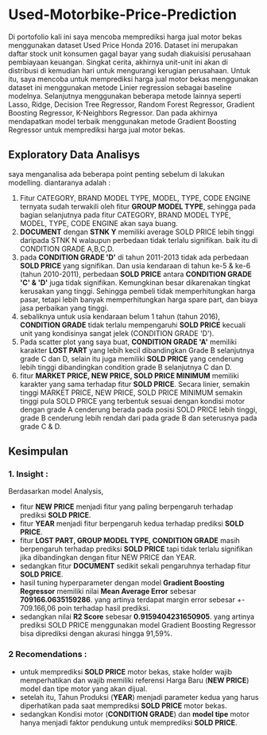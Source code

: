 # Used-Motorbike-Price-Prediction
Di portofolio kali ini saya mencoba memprediksi harga jual motor bekas menggunakan dataset Used Price Honda 2016. Dataset ini merupakan daftar stock unit konsumen gagal bayar yang sudah diakuisisi perusahaan pembiayaan keuangan. Singkat cerita, akhirnya unit-unit ini akan di distribusi di kemudian hari untuk mengurangi kerugian perusahaan.
Untuk itu, saya mencoba untuk memprediksi harga jual motor bekas menggunakan dataset ini menggunakan metode Linier regression sebagai baseline modelnya. Selanjutnya menggunakan beberapa metode lainnya seperti Lasso, Ridge, Decision Tree Regressor, Random Forest Regressor, Gradient Boosting Regressor, K-Neighbors Regressor. Dan pada akhirnya mendapatkan model terbaik menggunakan metode Gradient Boosting Regressor untuk memprediksi harga jual motor bekas.

## **Exploratory Data Analisys**
saya menganalisa ada beberapa point penting sebelum di lakukan modelling. diantaranya adalah :
1. Fitur CATEGORY, BRAND MODEL TYPE, MODEL, TYPE, CODE ENGINE ternyata sudah terwakili oleh fitur **GROUP MODEL TYPE**, sehingga pada bagian selanjutnya pada fitur CATEGORY, BRAND MODEL TYPE, MODEL, TYPE, CODE ENGINE akan saya buang.
2. **DOCUMENT** dengan **STNK Y** memiliki average SOLD PRICE lebih tinggi daripada STNK N walaupun perbedaan tidak terlalu signifikan. baik itu di CONDITION GRADE A,B,C,D.
3. pada **CONDITION GRADE 'D'** di tahun 2011-2013 tidak ada perbedaan **SOLD PRICE** yang signifikan. Dan usia kendaraan di tahun ke-5 & ke-6 (tahun 2010-2011), perbedaan **SOLD PRICE** antara **CONDITION GRADE 'C' & 'D'** juga tidak signifikan. Kemungkinan besar dikarenakan tingkat kerusakan yang tinggi. Sehingga pembeli tidak memperhitungkan harga pasar, tetapi lebih banyak memperhitungkan harga spare part, dan biaya jasa perbaikan yang tinggi.
4. sebaliknya untuk usia kendaraan belum 1 tahun (tahun 2016), **CONDITION GRADE** tidak terlalu mempengaruhi **SOLD PRICE** kecuali unit yang kondisinya sangat jelek (CONDITION GRADE 'D').
5. Pada scatter plot yang saya buat, **CONDITION GRADE 'A'** memiliki karakter **LOST PART** yang lebih kecil dibandingkan Grade B selanjutnya grade C dan D, selain itu juga memiliki **SOLD PRICE** yang cenderung lebih tinggi dibandingkan condition grade B selanjutnya C dan D.
6. fitur **MARKET PRICE, NEW PRICE, SOLD PRICE MINIMUM** memiliki karakter yang sama terhadap fitur **SOLD PRICE**. Secara linier, semakin tinggi MARKET PRICE, NEW PRICE, SOLD PRICE MINIMUM semakin tinggi pula SOLD PRICE yang terbentuk sesuai dengan kondisi motor dengan grade A cenderung berada pada posisi SOLD PRICE lebih tinggi, grade B cenderung lebih rendah dari pada grade B dan seterusnya pada grade C & D.

## Kesimpulan
### 1. Insight :
Berdasarkan model Analysis,
- fitur **NEW PRICE** menjadi fitur yang paling berpengaruh terhadap prediksi **SOLD PRICE**.
- fitur **YEAR** menjadi fitur berpengaruh kedua terhadap prediksi **SOLD PRICE**.
- fitur **LOST PART, GROUP MODEL TYPE, CONDITION GRADE** masih berpengaruh terhadap prediksi **SOLD PRICE** tapi tidak terlalu signifikan jika dibandingkan dengan fitur NEW PRICE dan YEAR.
- sedangkan fitur **DOCUMENT** sedikit sekali pengaruhnya terhadap fitur **SOLD PRICE**.
- hasil tuning hyperparameter dengan model **Gradient Boosting Regressor** memiliki nilai **Mean Average Error** sebesar **709166.0635159286**. yang artinya terdapat margin error sebesar +- 709.166,06 poin terhadap hasil prediksi.
- sedangkan nilai **R2 Score** sebesar **0.9159404231650905**. yang artinya prediksi SOLD PRICE menggunakan model Gradient Boosting Regressor bisa diprediksi dengan akurasi hingga 91,59%.

### 2 Recomendations :
- untuk memprediksi **SOLD PRICE** motor bekas, stake holder wajib memperhatikan dan wajib memiliki referensi Harga Baru (**NEW PRICE**) model dan tipe motor yang akan dijual.
- setelah itu, Tahun Produksi (**YEAR**) menjadi parameter kedua yang harus diperhatikan pada saat memprediksi **SOLD PRICE** motor bekas.
- sedangkan Kondisi motor (**CONDITION GRADE**) dan **model tipe** motor hanya menjadi faktor pendukung untuk memprediksi **SOLD PRICE**.
